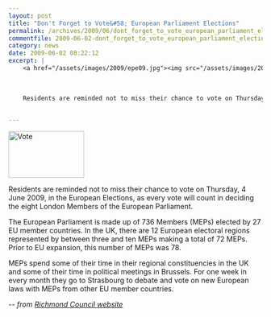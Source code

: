 ```yaml
---
layout: post
title: "Don't Forget to Vote&#58; European Parliament Elections"
permalink: /archives/2009/06/dont_forget_to_vote_european_parliament_elections.html
commentfile: 2009-06-02-dont_forget_to_vote_european_parliament_elections
category: news
date: 2009-06-02 08:22:12
excerpt: |
    <a href="/assets/images/2009/epe09.jpg"><img src="/assets/images/2009/epe09-thumb.jpg" width="150" height="93" alt="Vote" class="right" /></a>
    
    
    
    Residents are reminded not to miss their chance to vote on Thursday, 4 June 2009, in the European Elections, as every vote will count in deciding the eight London Members of the European Parliament.
    

---
```


<a href="/assets/images/2009/epe09.jpg"><img src="/assets/images/2009/epe09-thumb.jpg" width="150" height="93" alt="Vote" class="right" /></a>

Residents are reminded not to miss their chance to vote on Thursday, 4 June 2009, in the European Elections, as every vote will count in deciding the eight London Members of the European Parliament.

The European Parliament is made up of 736 Members (MEPs) elected by 27 EU member countries. In the UK, there are 12 European electoral regions represented by between three and ten MEPs making a total of 72 MEPs. Prior to EU expansion, this number of MEPs was 78.

MEPs spend some of their time in their regional constituencies in the UK and some of their time in political meetings in Brussels. For one week in every month they go to Strasbourg to debate and vote on new European laws with MEPs from other EU member countries.

<cite>-- from [Richmond Council website](http://www.richmond.gov.uk/home/council_government_and_democracy/elections/previous_elections/european_election.htm</cite>)
